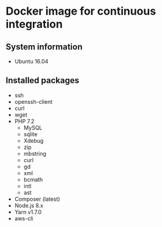 # Docker image for continuous integration

## System information

- Ubuntu 16.04

## Installed packages

- ssh
- openssh-client
- curl
- wget
- PHP 7.2
  - MySQL
  - sqlite
  - Xdebug
  - zip
  - mbstring
  - curl
  - gd
  - xml
  - bcmath
  - intl
  - ast
- Composer (latest)
- Node.js 8.x
- Yarn v1.7.0
- aws-cli
